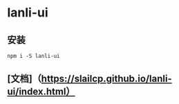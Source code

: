 # lanli-ui

## 安装
```
npm i -S lanli-ui
```

## [文档]（https://slailcp.github.io/lanli-ui/index.html）

